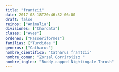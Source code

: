 ```yaml
---
title: "frantzii"
date: 2017-08-18T20:46:32-06:00
draft: false
reinos: ["Animalia"]
divisiones: ["Chordata"]
clases: ["Aves"]
ordenes: ["Passeriformes"]
familias: ["Turdidae "]
generos: ["Catharus"]
nombre_cientifico: "Catharus frantzii"
nombre_comun: "Zorzal Gorrirojizo "
nombre_ingles: "Ruddy-capped Nightingale-Thrush"
---
```

